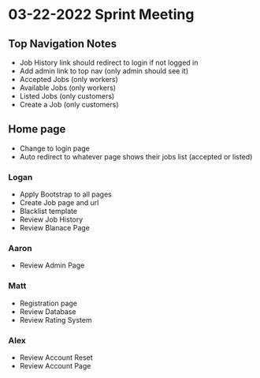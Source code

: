 # 03-22-2022 Sprint Meeting

## Top Navigation Notes
- Job History link should redirect to login if not logged in
- Add admin link to top nav (only admin should see it)
- Accepted Jobs (only workers)
- Available Jobs (only workers)
- Listed Jobs (only customers)
- Create a Job (only customers)

## Home page
- Change to login page
- Auto redirect to whatever page shows their jobs list (accepted or listed)

### Logan
- Apply Bootstrap to all pages
- Create Job page and url
- Blacklist template
- Review Job History
- Review Blanace Page

### Aaron
- Review Admin Page

### Matt
- Registration page
- Review Database
- Review Rating System

### Alex
- Review Account Reset
- Review Account Page